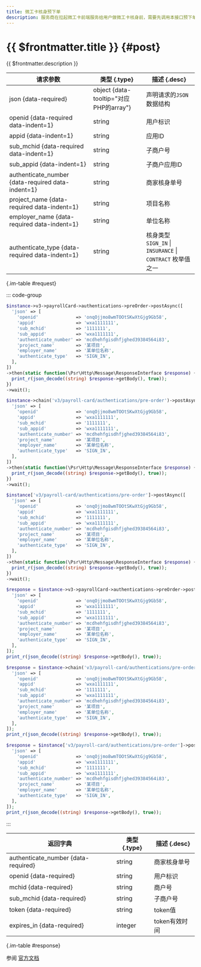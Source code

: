 ```yaml
---
title: 微工卡核身预下单
description: 服务商在拉起微工卡前端服务给用户做微工卡核身前，需要先调用本接口预下单，下单成功后才能进行核身
---
```


# {{ $frontmatter.title }} {#post}

{{ $frontmatter.description }}

| 请求参数 | 类型 {.type} | 描述 {.desc}
| --- | --- | ---
| json {data-required} | object {data-tooltip="对应PHP的array"} | 声明请求的`JSON`数据结构
| openid {data-required data-indent=1} | string | 用户标识
| appid {data-indent=1} | string | 应用ID
| sub_mchid {data-required data-indent=1} | string | 子商户号
| sub_appid {data-indent=1} | string | 子商户应用ID
| authenticate_number {data-required data-indent=1} | string | 商家核身单号
| project_name {data-required data-indent=1} | string | 项目名称
| employer_name {data-required data-indent=1} | string | 单位名称
| authenticate_type {data-required data-indent=1} | string | 核身类型<br/>`SIGN_IN` \| `INSURANCE` \| `CONTRACT` 枚举值之一

{.im-table #request}

::: code-group

```php [异步纯链式]
$instance->v3->payrollCard->authentications->preOrder->postAsync([
  'json' => [
    'openid'              => 'onqOjjmo8wmTOOtSKwXtGjg9Gb58',
    'appid'               => 'wxa1111111',
    'sub_mchid'           => '1111111',
    'sub_appid'           => 'wxa1111111',
    'authenticate_number' => 'mcdhehfgisdhfjghed39384564i83',
    'project_name'        => '某项目',
    'employer_name'       => '某单位名称',
    'authenticate_type'   => 'SIGN_IN',
  ],
])
->then(static function(\Psr\Http\Message\ResponseInterface $response) {
  print_r(json_decode((string) $response->getBody(), true));
})
->wait();
```

```php [异步声明式]
$instance->chain('v3/payroll-card/authentications/pre-order')->postAsync([
  'json' => [
    'openid'              => 'onqOjjmo8wmTOOtSKwXtGjg9Gb58',
    'appid'               => 'wxa1111111',
    'sub_mchid'           => '1111111',
    'sub_appid'           => 'wxa1111111',
    'authenticate_number' => 'mcdhehfgisdhfjghed39384564i83',
    'project_name'        => '某项目',
    'employer_name'       => '某单位名称',
    'authenticate_type'   => 'SIGN_IN',
  ],
])
->then(static function(\Psr\Http\Message\ResponseInterface $response) {
  print_r(json_decode((string) $response->getBody(), true));
})
->wait();
```

```php [异步属性式]
$instance['v3/payroll-card/authentications/pre-order']->postAsync([
  'json' => [
    'openid'              => 'onqOjjmo8wmTOOtSKwXtGjg9Gb58',
    'appid'               => 'wxa1111111',
    'sub_mchid'           => '1111111',
    'sub_appid'           => 'wxa1111111',
    'authenticate_number' => 'mcdhehfgisdhfjghed39384564i83',
    'project_name'        => '某项目',
    'employer_name'       => '某单位名称',
    'authenticate_type'   => 'SIGN_IN',
  ],
])
->then(static function(\Psr\Http\Message\ResponseInterface $response) {
  print_r(json_decode((string) $response->getBody(), true));
})
->wait();
```

```php [同步纯链式]
$response = $instance->v3->payrollCard->authentications->preOrder->post([
  'json' => [
    'openid'              => 'onqOjjmo8wmTOOtSKwXtGjg9Gb58',
    'appid'               => 'wxa1111111',
    'sub_mchid'           => '1111111',
    'sub_appid'           => 'wxa1111111',
    'authenticate_number' => 'mcdhehfgisdhfjghed39384564i83',
    'project_name'        => '某项目',
    'employer_name'       => '某单位名称',
    'authenticate_type'   => 'SIGN_IN',
  ],
]);
print_r(json_decode((string) $response->getBody(), true));
```

```php [同步声明式]
$response = $instance->chain('v3/payroll-card/authentications/pre-order')->post([
  'json' => [
    'openid'              => 'onqOjjmo8wmTOOtSKwXtGjg9Gb58',
    'appid'               => 'wxa1111111',
    'sub_mchid'           => '1111111',
    'sub_appid'           => 'wxa1111111',
    'authenticate_number' => 'mcdhehfgisdhfjghed39384564i83',
    'project_name'        => '某项目',
    'employer_name'       => '某单位名称',
    'authenticate_type'   => 'SIGN_IN',
  ],
]);
print_r(json_decode((string) $response->getBody(), true));
```

```php [同步属性式]
$response = $instance['v3/payroll-card/authentications/pre-order']->post([
  'json' => [
    'openid'              => 'onqOjjmo8wmTOOtSKwXtGjg9Gb58',
    'appid'               => 'wxa1111111',
    'sub_mchid'           => '1111111',
    'sub_appid'           => 'wxa1111111',
    'authenticate_number' => 'mcdhehfgisdhfjghed39384564i83',
    'project_name'        => '某项目',
    'employer_name'       => '某单位名称',
    'authenticate_type'   => 'SIGN_IN',
  ],
]);
print_r(json_decode((string) $response->getBody(), true));
```

:::

| 返回字典 | 类型 {.type} | 描述 {.desc}
| --- | --- | ---
| authenticate_number {data-required} | string | 商家核身单号
| openid {data-required} | string | 用户标识
| mchid {data-required} | string | 商户号
| sub_mchid {data-required} | string | 子商户号
| token {data-required} | string | token值
| expires_in {data-required} | integer | token有效时间

{.im-table #response}

参阅 [官方文档](https://pay.weixin.qq.com/doc/v3/partner/4012923362)
